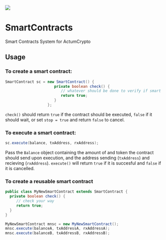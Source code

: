 <img src="https://actumcrypto.org/svg/logo.svg">

# SmartContracts
Smart Contracts System for ActumCrypto

## Usage
### To create a smart contract:
```java
SmartContract sc = new SmartContract() {
                      private boolean check() {
                         // whatever should be done to verify if smart contract should be executed
                         return true;
                      }
                   };
```
`check()` should return `true` if the contract should be executed, `false` if it should wait, or set `stop = true` and return `false` to cancel.

### To execute a smart contract:
```java
sc.execute(balance, txAddress, rxAddress);
```
Pass the `Balance` object containing the amount of and token the contract should send upon execution, and the address sending (`txAddress`) and recieving (`rxAddress`). `execute()` will return `true` if it is succesful and `false` if it is cancelled.

### To create a reusable smart contract
```java
public class MyNewSmartContract extends SmartContract {
  private boolean check() {
     // check your way
     return true;
  }
}

MyNewSmartContract mnsc = new MyNewSmartContract();
mnsc.execute(balanceA, txAddressA, rxAddressA);
mnsc.execute(balanceB, txAddressB, rxAddressB);
```
